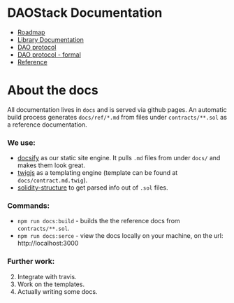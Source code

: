 # DAOStack Documentation

* [Roadmap](roadmap.md)
* [Library Documentation](library/README.md)
* [DAO protocol](DAO-protocol.md)
* [DAO protocol - formal](https://github.com/daostack/daostack/blob/master/docs/dao.pdf)
* [Reference](reference.md)

# About the docs

All documentation lives in `docs` and is served via github pages.
An automatic build process generates `docs/ref/*.md` from files under `contracts/**.sol` as a reference documentation.

### We use:
- [docsify](https://docsify.js.org) as our static site engine. It pulls `.md` files from under `docs/` and makes them look great.
- [twigjs](https://github.com/twigjs/twig.js/wiki) as a templating engine (template can be found at `docs/contract.md.twig`).
- [solidity-structure](https://www.npmjs.com/package/solidity-structure) to get parsed info out of `.sol` files.

### Commands:
- `npm run docs:build` - builds the the reference docs from `contracts/**.sol`.
- `npm run docs:serce` - view the docs locally on your machine, on the url: http://localhost:3000

### Further work:
2. Integrate with travis.
3. Work on the templates.
4. Actually writing some docs.